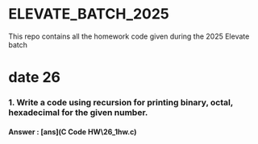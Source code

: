 # ELEVATE_BATCH_2025
This repo contains all the homework code given during the 2025 Elevate batch
# date 26 
###     1. Write a code using recursion for printing binary, octal, hexadecimal for the given number.
####        Answer : [ans](C Code HW\26_1hw.c)
